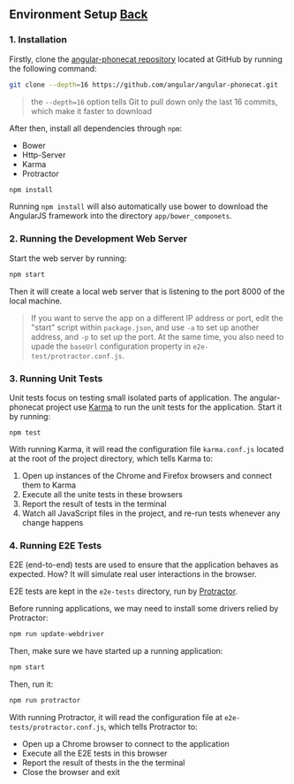 ## Environment Setup [Back](./../angular1.md)

### 1. Installation

Firstly, clone the [angular-phonecat repository](https://github.com/angular/angular-phonecat) located at GitHub by running the following command:

```bash
git clone --depth=16 https://github.com/angular/angular-phonecat.git
```

> the `--depth=16` option tells Git to pull down only the last 16 commits, which make it faster to download

After then, install all dependencies through `npm`:

- Bower
- Http-Server
- Karma
- Protractor

```bash
npm install
```

Running `npm install` will also automatically use bower to download the AngularJS framework into the directory `app/bower_componets`.

### 2. Running the Development Web Server

Start the web server by running:

```bash
npm start
```

Then it will create a local web server that is listening to the port 8000 of the local machine.

> If you want to serve the app on a different IP address or port, edit the "start" script within `package.json`, and use `-a` to set up another address, and `-p` to set up the port. At the same time, you also need to upade the `baseUrl` configuration property in `e2e-test/protractor.conf.js`.

### 3. Running Unit Tests

Unit tests focus on testing small isolated parts of application. The angular-phonecat project use [Karma](https://karma-runner.github.io/) to run the unit tests for the application. Start it by running:

```
npm test
```

With running Karma, it will read the configuration file `karma.conf.js` located at the root of the project directory, which tells Karma to:

1. Open up instances of the Chrome and Firefox browsers and connect them to Karma
2. Execute all the unite tests in these browsers
3. Report the result of tests in the terminal
4. Watch all JavaScript files in the project, and re-run tests whenever any change happens

### 4. Running E2E Tests

E2E (end-to-end) tests are used to ensure that the application behaves as expected. How? It will simulate real user interactions in the browser.

E2E tests are kept in the `e2e-tests` directory, run by [Protractor](https://github.com/angular/protractor).

Before running applications, we may need to install some drivers relied by Protractor:

```bash
npm run update-webdriver
```

Then, make sure we have started up a running application:

```bash
npm start
```

Then, run it:

```bash
npm run protractor
```

With running Protractor, it will read the configuration file at `e2e-tests/protractor.conf.js`, which tells Protractor to:

- Open up a Chrome browser to connect to the application
- Execute all the E2E tests in this browser
- Report the result of thests in the the terminal
- Close the browser and exit
